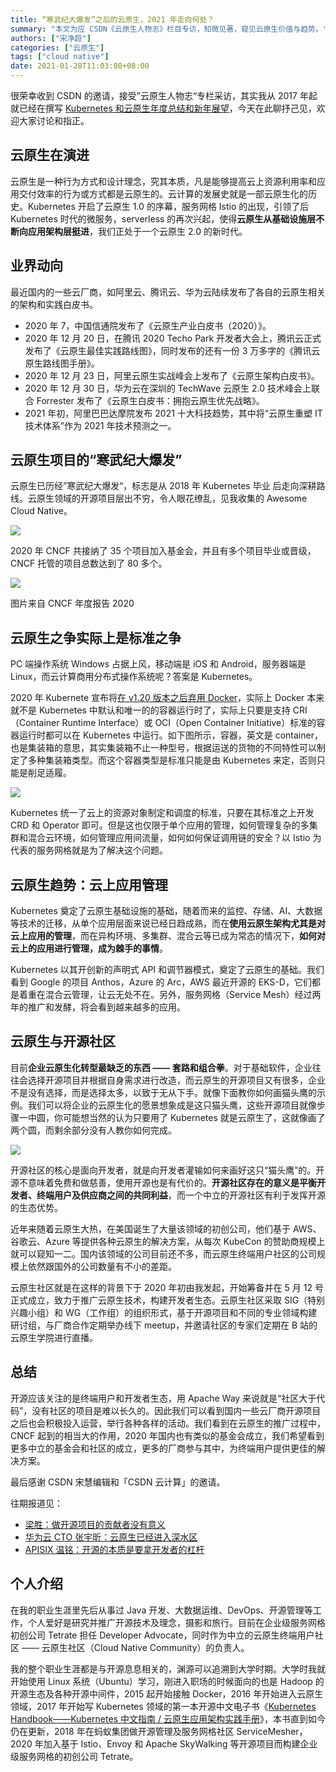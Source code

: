 ```yaml
---
title: “寒武纪大爆发”之后的云原生，2021 年走向何处？
summary: "本文为应 CSDN《云原生人物志》栏目专访，知微见著，窥见云原生价值与趋势。"
authors: ["宋净超"]
categories: ["云原生"]
tags: ["cloud native"]
date: 2021-01-28T11:03:00+08:00
---
```


很荣幸收到 CSDN 的邀请，接受”云原生人物志“专栏采访，其实我从 2017 年起就已经在撰写 [Kubernetes 和云原生年度总结和新年展望](https://jimmysong.io/kubernetes-handbook/appendix/kubernetes-and-cloud-native-summary-in-2017-and-outlook-for-2018.html)，今天在此聊抒己见，欢迎大家讨论和指正。

## 云原生在演进

云原生是一种行为方式和设计理念，究其本质，凡是能够提高云上资源利用率和应用交付效率的行为或方式都是云原生的。云计算的发展史就是一部云原生化的历史。Kubernetes 开启了云原生 1.0 的序幕，服务网格 Istio 的出现，引领了后 Kubernetes 时代的微服务，serverless 的再次兴起，使得**云原生从基础设施层不断向应用架构层挺进**，我们正处于一个云原生 2.0 的新时代。

## 业界动向

最近国内的一些云厂商，如阿里云、腾讯云、华为云陆续发布了各自的云原生相关的架构和实践白皮书。

- 2020 年 7，中国信通院发布了《云原生产业白皮书（2020）》。
- 2020 年 12 月 20 日，在腾讯 2020 Techo Park 开发者大会上，腾讯云正式发布了《云原生最佳实践路线图》，同时发布的还有一份 3 万多字的《腾讯云原生路线图手册》。
- 2020 年 12 月 23 日，阿里云原生实战峰会上发布了《云原生架构白皮书》。
- 2020 年 12 月 30 日，华为云在深圳的 TechWave 云原生 2.0 技术峰会上联合 Forrester 发布了《云原生白皮书：拥抱云原生优先战略》。
- 2021 年初，阿里巴巴达摩院发布 2021 十大科技趋势，其中将“云原生重塑 IT 技术体系”作为 2021 年技术预测之一。

## 云原生项目的“寒武纪大爆发”

云原生已历经”寒武纪大爆发“，标志是从 2018 年 Kubernetes 毕业 后走向深耕路线。云原生领域的开源项目层出不穷，令人眼花缭乱，见我收集的 Awesome Cloud Native。

![](008eGmZEly1gn37vq5g81j30q906dmyk.jpg)

2020 年 CNCF 共接纳了 35 个项目加入基金会，并且有多个项目毕业或晋级，CNCF 托管的项目总数达到了 80 多个。

![](008eGmZEly1gn37weeu5lj30q90ivalh.jpg)

图片来自 CNCF 年度报告 2020

## 云原生之争实际上是标准之争

PC 端操作系统 Windows 占据上风，移动端是 iOS 和 Android，服务器端是 Linux，而云计算商用分布式操作系统呢？答案是 Kubernetes。

2020 年 Kubernete 宣布将[在 v1.20 版本之后弃用 Docker](https://blog.csdn.net/csdnnews/article/details/110520682)，实际上 Docker 本来就不是 Kubernetes 中默认和唯一的的容器运行时了，实际上只要是支持 CRI（Container Runtime Interface）或 OCI（Open Container Initiative）标准的容器运行时都可以在 Kubernetes 中运行。如下图所示，容器，英文是 container，也是集装箱的意思，其实集装箱不止一种型号，根据运送的货物的不同特性可以制定了多种集装箱类型。而这个容器类型是标准只能是由 Kubernetes 来定，否则只能是削足适履。

![](008eGmZEly1gn38p94t5sj30q90enq52.jpg)

Kubernetes 统一了云上的资源对象制定和调度的标准，只要在其标准之上开发 CRD 和 Operator 即可。但是这也仅限于单个应用的管理，如何管理复杂的多集群和混合云环境，如何管理应用间流量，如何如何保证调用链的安全？以 Istio 为代表的服务网格就是为了解决这个问题。

## 云原生趋势：云上应用管理

Kubernetes 奠定了云原生基础设施的基础，随着而来的监控、存储、AI、大数据等技术的迁移，从单个应用层面来说已经日趋成熟，而在**使用云原生架构尤其是对云上应用的管理**，而在异构环境、多集群、混合云等已成为常态的情况下，**如何对云上的应用进行管理，成为棘手的事情**。

Kubernetes 以其开创新的声明式 API 和调节器模式，奠定了云原生的基础。我们看到 Google 的项目 Anthos，Azure 的 Arc，AWS 最近开源的 EKS-D，它们都是着重在混合云管理，让云无处不在。另外，服务网格（Service Mesh）经过两年的推广和发酵，将会看到越来越多的应用。

## 云原生与开源社区

目前**企业云原生化转型最缺乏的东西 —— 套路和组合拳**。对于基础软件，企业往往会选择开源项目并根据自身需求进行改造，而云原生的开源项目又有很多，企业不是没有选择，而是选择太多，以致于无从下手。就像下面教你如何画猫头鹰的示例。我们可以将企业的云原生化的愿景想象成是这只猫头鹰，这些开源项目就像步骤一中圆，你可能想当然的认为只要用了 Kubernetes 就是云原生了，这就像画了两个圆，而剩余部分没有人教你如何完成。

![](008eGmZEly1gn37vqshfnj30q90hh44y.jpg)

开源社区的核心是面向开发者，就是向开发者灌输如何来画好这只“猫头鹰”的。开源不意味着免费和做慈善，使用开源也是有代价的。**开源社区存在的意义是平衡开发者、终端用户及供应商之间的共同利益**，而一个中立的开源社区有利于发挥开源的生态优势。

近年来随着云原生大热，在美国诞生了大量该领域的初创公司，他们基于 AWS、谷歌云、Azure 等提供各种云原生的解决方案，从每次 KubeCon 的赞助商规模上就可以窥知一二。国内该领域的公司目前还不多，而云原生终端用户社区的公司规模上依然跟国外的公司数量有不小的差距。

云原生社区就是在这样的背景下于 2020 年初由我发起，开始筹备并在 5 月 12 号正式成立，致力于推广云原生技术，构建开发者生态。云原生社区采取 SIG（特别兴趣小组）和 WG（工作组）的组织形式，基于开源项目和不同的专业领域构建研讨组，与厂商合作定期举办线下 meetup，并邀请社区的专家们定期在 B 站的云原生学院进行直播。

## 总结

开源应该关注的是终端用户和开发者生态，用 Apache Way 来说就是“社区大于代码”，没有社区的项目是难以长久的。因此我们可以看到国内一些云厂商开源项目之后也会积极投入运营，举行各种各样的活动。我们看到在云原生的推广过程中，CNCF 起到的相当大的作用，2020 年国内也有类似的基金会成立，我们希望看到更多中立的基金会和社区的成立，更多的厂商参与其中，为终端用户提供更佳的解决方案。

最后感谢 CSDN 宋慧编辑和「CSDN 云计算」的邀请。

往期报道见：

- [梁胜：做开源项目的贡献者没有意义](https://blog.csdn.net/csdnnews/article/details/112293560)
- [华为云 CTO 张宇昕：云原生已经进入深水区](https://blog.csdn.net/FL63Zv9Zou86950w/article/details/110433443)
- [APISIX 温铭：开源的本质是要拿开发者的杠杆](https://blog.csdn.net/csdnnews/article/details/110508201)

## 个人介绍

在我的职业生涯里先后从事过 Java 开发、大数据运维、DevOps、开源管理等工作，个人爱好是研究并推广开源技术及理念，摄影和旅行。目前在企业级服务网格初创公司 Tetrate 担任 Developer Advocate，同时作为中立的云原生终端用户社区 —— 云原生社区（Cloud Native Community）的负责人。

我的整个职业生涯都是与开源息息相关的，渊源可以追溯到大学时期。大学时我就开始使用 Linux 系统（Ubuntu）学习，刚进入职场的时候面向的也是 Hadoop 的开源生态及各种开源中间件，2015 起开始接触 Docker，2016 年开始进入云原生领域，2017 年开始写 Kubernetes 领域的第一本开源中文电子书《[Kubernetes Handbook——Kubernetes 中文指南 / 云原生应用架构实践手册](https://github.com/rootsongjc/kubernetes-handbook)》，本书直到如今仍在更新，2018 年在蚂蚁集团做开源管理及服务网格社区 ServiceMesher，2020 年加入基于 Istio、Envoy 和 Apache SkyWalking 等开源项目而构建企业级服务网格的初创公司 Tetrate。
